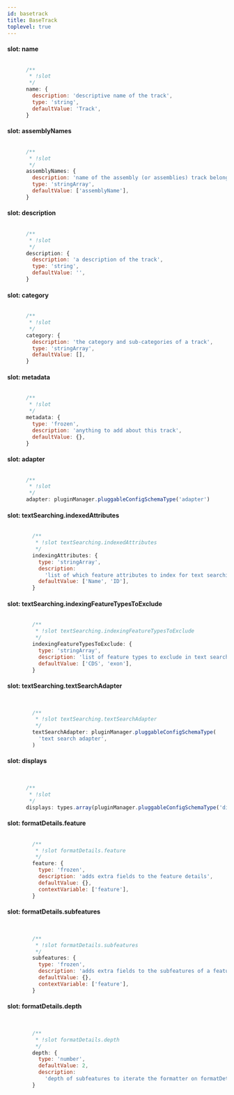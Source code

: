 ```yaml
---
id: basetrack
title: BaseTrack
toplevel: true
---
```


#### slot: name
```js

      /**
       * !slot
       */
      name: {
        description: 'descriptive name of the track',
        type: 'string',
        defaultValue: 'Track',
      }
```
#### slot: assemblyNames
```js

      /**
       * !slot
       */
      assemblyNames: {
        description: 'name of the assembly (or assemblies) track belongs to',
        type: 'stringArray',
        defaultValue: ['assemblyName'],
      }
```
#### slot: description
```js

      /**
       * !slot
       */
      description: {
        description: 'a description of the track',
        type: 'string',
        defaultValue: '',
      }
```
#### slot: category
```js

      /**
       * !slot
       */
      category: {
        description: 'the category and sub-categories of a track',
        type: 'stringArray',
        defaultValue: [],
      }
```
#### slot: metadata
```js

      /**
       * !slot
       */
      metadata: {
        type: 'frozen',
        description: 'anything to add about this track',
        defaultValue: {},
      }
```
#### slot: adapter
```js

      /**
       * !slot
       */
      adapter: pluginManager.pluggableConfigSchemaType('adapter')
```
#### slot: textSearching.indexedAttributes
```js

        /**
         * !slot textSearching.indexedAttributes
         */
        indexingAttributes: {
          type: 'stringArray',
          description:
            'list of which feature attributes to index for text searching',
          defaultValue: ['Name', 'ID'],
        }
```
#### slot: textSearching.indexingFeatureTypesToExclude
```js

        /**
         * !slot textSearching.indexingFeatureTypesToExclude
         */
        indexingFeatureTypesToExclude: {
          type: 'stringArray',
          description: 'list of feature types to exclude in text search index',
          defaultValue: ['CDS', 'exon'],
        }
```
#### slot: textSearching.textSearchAdapter
```js


        /**
         * !slot textSearching.textSearchAdapter
         */
        textSearchAdapter: pluginManager.pluggableConfigSchemaType(
          'text search adapter',
        )
```
#### slot: displays
```js


      /**
       * !slot
       */
      displays: types.array(pluginManager.pluggableConfigSchemaType('display'))
```
#### slot: formatDetails.feature
```js

        /**
         * !slot formatDetails.feature
         */
        feature: {
          type: 'frozen',
          description: 'adds extra fields to the feature details',
          defaultValue: {},
          contextVariable: ['feature'],
        }
```
#### slot: formatDetails.subfeatures
```js


        /**
         * !slot formatDetails.subfeatures
         */
        subfeatures: {
          type: 'frozen',
          description: 'adds extra fields to the subfeatures of a feature',
          defaultValue: {},
          contextVariable: ['feature'],
        }
```
#### slot: formatDetails.depth
```js


        /**
         * !slot formatDetails.depth
         */
        depth: {
          type: 'number',
          defaultValue: 2,
          description:
            'depth of subfeatures to iterate the formatter on formatDetails.subfeatures (e.g. you may not want to format the exon/cds subfeatures, so limited to 2',
        }
```
